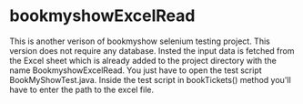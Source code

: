 # bookmyshowExcelRead
This is another verison of bookmyshow selenium testing project.
This version does not require any database.
Insted the input data is fetched from the Excel sheet which is already added to the project directory with the name BookmyshowExcelRead.
You just have to open the test script BookMyShowTest.java. 
Inside the test script in bookTickets() method you'll have to enter the path to the excel file.
